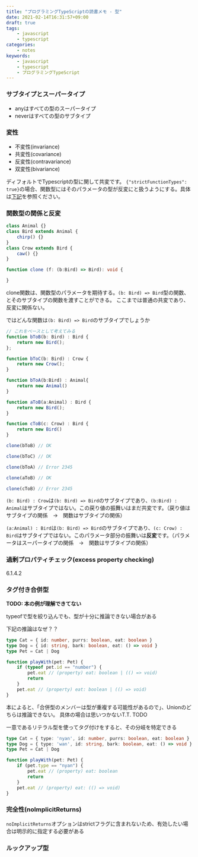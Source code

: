 ```yaml
---
title: "プログラミングTypeScriptの読書メモ - 型"
date: 2021-02-14T16:31:57+09:00
draft: true
tags:
    - javascript
    - typescript
categories:
    - notes
keywords:
    - javascript
    - typescript
    - プログラミングTypeScript
---
```


### サブタイプとスーパータイプ

* anyはすべての型のスーパータイプ
* neverはすべての型のサブタイプ

### 変性

* 不変性(invariance)
* 共変性(covariance)
* 反変性(contravariance)
* 双変性(bivariance)

ディフォルトでTypescriptの型に関して共変です。
`{"strictFunctionTypes": true}`の場合、関数型にはそのパラメータの型が反変にと扱うようにする。具体は[下記](#関数型の関係と反変)を参照ください。

### 関数型の関係と反変
```typescript
class Animal {}
class Bird extends Animal {
    chirp() {}
}
class Crow extends Bird {
    caw() {}
}

function clone (f: (b:Bird) => Bird): void {

}
```

clone関数は、関数型のパラメータを期待する。`(b: Bird) => Bird`型の関数、とそのサブタイプの関数を渡すことができる。
ここまでは普通の共変であり、反変に関係ない。

ではどんな関数は`(b: Bird) => Bird`のサブタイプでしょうか

```typescript
// これをベースとして考えてみる
function bToB(b: Bird) : Bird {
    return new Bird();
};

function bToC(b: Bird) : Crow {
    return new Crow();
}

function bToA(b:Bird) : Animal{
    return new Animal()
}

function aToB(a:Animal) : Bird {
    return new Bird();
}

function cToB(c: Crow) : Bird {
    return new Bird()
}

clone(bToB) // OK

clone(bToC) // OK

clone(bToA) // Error 2345

clone(aToB) // OK

clone(cToB) // Error 2345
```

`(b: Bird) : Crow`は`(b: Bird) => Bird`のサブタイプであり、`(b:Bird) : Animal`はサブタイプではない。この戻り値の振舞いはまだ共変です。（戻り値はサブタイプの関係　→　関数はサブタイプの関係）

`(a:Animal) : Bird`は`(b: Bird) => Bird`のサブタイプであり、`(c: Crow) : Bird`はサブタイプではない。このパラメータ部分の振舞いは**反変**です。（パラメータはスーパータイプの関係　→　関数はサブタイプの関係）

### 過剰プロパティチェック(excess property checking)

6.1.4.2


### タグ付き合併型


<!-- ```typescript
type A  = { value: string, target: HTMLInputElement }
type B = { value: [number, number], target: HTMLElement }
type C = A | B

function handle(event: C) {
    if (typeof event.value == "string") {
        event.target // HTMLInputElement or HTMLElement
        return
    }
    event.target // HTMLInputElement or HTMLElement
}
``` -->


**TODO: 本の例が理解できてない**

typeofで型を絞り込んでも、型が十分に推論できない場合がある

下記の推論はなぜ？？

```typescript
type Cat = { id: number, purrs: boolean, eat: boolean }
type Dog = { id: string, bark: boolean, eat: () => void }
type Pet = Cat | Dog

function playWith(pet: Pet) {
    if (typeof pet.id == "number") {
        pet.eat // (property) eat: boolean | (() => void)
        return
    }
    pet.eat // (property) eat: boolean | (() => void)
}
```

本によると、「合併型のメンバーは型が重複する可能性があるので」、Unionのどちらは推論できない。
具体の場合は思いつかないT.T. TODO

一意であるリテラル型を使ってタグ付けをすると、その分岐を特定できる
```typescript
type Cat = { type: 'nyan', id: number, purrs: boolean, eat: boolean }
type Dog = { type: 'wan', id: string, bark: boolean, eat: () => void }
type Pet = Cat | Dog

function playWith(pet: Pet) {
    if (pet.type == "nyan") {
        pet.eat // (property) eat: boolean
        return
    }
    pet.eat // (property) eat: (() => void)
}
```

### 完全性(noImplicitReturns)

`noImplicitReturns`オプションはstrictフラグに含まれないため、有効したい場合は明示的に指定する必要がある

### ルックアップ型

